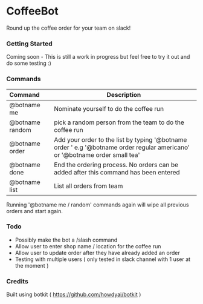 # CoffeeBot
Round up the coffee order for your team on slack!

### Getting Started
Coming soon - This is still a work in progress but feel free to try it out and do some testing :)

### Commands

| Command | Description
| :--- | --- |
| @botname me | Nominate yourself to do the coffee run |
| @botname random | pick a random person from the team to do the coffee run |
| @botname order <your order> | Add your order to the list by typing '@botname order <your order>' e.g '@botname order regular americano' or '@botname order small tea'|
| @botname done | End the ordering process. No orders can be added after this command has been entered |
| @botname list | List all orders from team |

Running '@botname me / random' commands again will wipe all previous orders and start again.

### Todo
* Possibly make the bot a /slash command
* Allow user to enter shop name / location for the coffee run
* Allow user to update order after they have already added an order
* Testing with multiple users ( only tested in slack channel with 1 user at the moment )

### Credits
Built using botkit ( https://github.com/howdyai/botkit )
